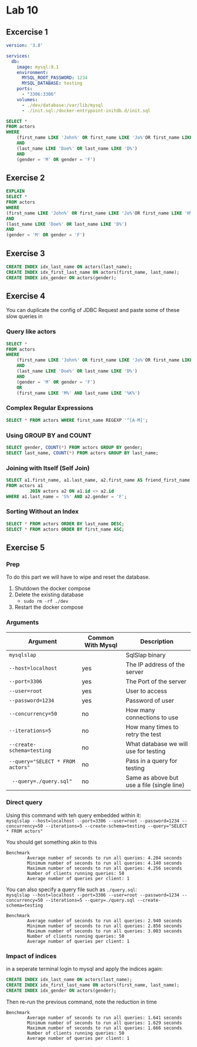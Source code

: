 # Lab 10

## Excercise 1

```yaml
version: '3.8'

services:
  db:
    image: mysql:9.1
    environment:
      MYSQL_ROOT_PASSWORD: 1234
      MYSQL_DATABASE: testing
    ports:
      - "3306:3306"
    volumes:
      - ./dev/database:/var/lib/mysql
      - ./init.sql:/docker-entrypoint-initdb.d/init.sql
```

```sql
SELECT * 
FROM actors
WHERE
    (first_name LIKE 'John%' OR first_name LIKE 'Jo%'OR first_name LIKE 'H%')
    AND
    (last_name LIKE 'Doe%' OR last_name LIKE 'D%')
    AND
    (gender = 'M' OR gender = 'F')   
```

## Exercise 2

```sql
EXPLAIN
SELECT *
FROM actors
WHERE
(first_name LIKE 'John%' OR first_name LIKE 'Jo%'OR first_name LIKE 'H%')
AND
(last_name LIKE 'Doe%' OR last_name LIKE 'D%')
AND
(gender = 'M' OR gender = 'F')
```


## Exercise 3
```sql
CREATE INDEX idx_last_name ON actors(last_name);
CREATE INDEX idx_first_last_name ON actors(first_name, last_name);
CREATE INDEX idx_gender ON actors(gender);
```
## Exercise 4
You can duplicate the config of JDBC Request and paste some of these slow queries in

### Query like actors
```sql
SELECT * 
FROM actors
WHERE
    (first_name LIKE 'John%' OR first_name LIKE 'Jo%'OR first_name LIKE 'H%')
    AND
    (last_name LIKE 'Doe%' OR last_name LIKE 'D%')
    AND
    (gender = 'M' OR gender = 'F')   
    OR 
    (first_name LIKE 'M%' AND last_name LIKE '%K%')
```

### Complex Regular Expressions
```sql
SELECT * FROM actors WHERE first_name REGEXP '^[A-M]';
```

### Using GROUP BY and COUNT
```sql
SELECT gender, COUNT(*) FROM actors GROUP BY gender;
SELECT last_name, COUNT(*) FROM actors GROUP BY last_name;
```

### Joining with Itself (Self Join)
```sql
SELECT a1.first_name, a1.last_name, a2.first_name AS friend_first_name
FROM actors a1
         JOIN actors a2 ON a1.id <> a2.id
WHERE a1.last_name = 'S%' AND a2.gender = 'F';
```

### Sorting Without an Index
```sql
SELECT * FROM actors ORDER BY last_name DESC;
SELECT * FROM actors ORDER BY first_name ASC;
```

## Exercise 5

### Prep
To do this part we will have to wipe and reset the database.

1. Shutdown the docker compose
2. Delete the existing database
   * ``sudo rm -rf ./dev``
3. Restart the docker compose

### Arguments

| Argument                           | Common With Mysql | Description                                |
|------------------------------------|-------------------|--------------------------------------------|
| ``mysqlslap``                      |                   | SqlSlap binary                             |
| ``--host=localhost``               | yes               | The IP address of the server               |
| ``--port=3306``                    | yes               | The Port of the server                     |
| ``--user=root``                    | yes               | User to access                             |
| ``--password=1234``                | yes               | Password of user                           |
| ``--concurrency=50``               | no                | How many connections to use                |
| ``--iterations=5``                 | no                | How many times to retry the test           |
| ``--create-schema=testing``        | no                | What database we will use for testing      |
| ``--query="SELECT * FROM actors"`` | no                | Pass in a query for testing                |
| `` --query=./query.sql"``          | no                | Same as above but use a file (single line) |


### Direct query
Using this command with teh query embedded within it:  
``mysqlslap --host=localhost --port=3306 --user=root --password=1234 --concurrency=50 --iterations=5 --create-schema=testing --query="SELECT * FROM actors"``

You should get something akin to this
```shell
Benchmark
        Average number of seconds to run all queries: 4.204 seconds
        Minimum number of seconds to run all queries: 4.140 seconds
        Maximum number of seconds to run all queries: 4.256 seconds
        Number of clients running queries: 50
        Average number of queries per client: 1
```

You can also specify a query file such as ``./query.sql``:  
``mysqlslap --host=localhost --port=3306 --user=root --password=1234 --concurrency=50 --iterations=5 --query=./query.sql --create-schema=testing``
```shell
Benchmark
        Average number of seconds to run all queries: 2.940 seconds
        Minimum number of seconds to run all queries: 2.856 seconds
        Maximum number of seconds to run all queries: 3.003 seconds
        Number of clients running queries: 50
        Average number of queries per client: 1
```

### Impact of indices
in a seperate terminal login to mysql and apply the indices again:
```sql
CREATE INDEX idx_last_name ON actors(last_name);
CREATE INDEX idx_first_last_name ON actors(first_name, last_name);
CREATE INDEX idx_gender ON actors(gender);
```

Then re-run the previous command, note the reduction in time
```shell
Benchmark
        Average number of seconds to run all queries: 1.641 seconds
        Minimum number of seconds to run all queries: 1.629 seconds
        Maximum number of seconds to run all queries: 1.666 seconds
        Number of clients running queries: 50
        Average number of queries per client: 1
```